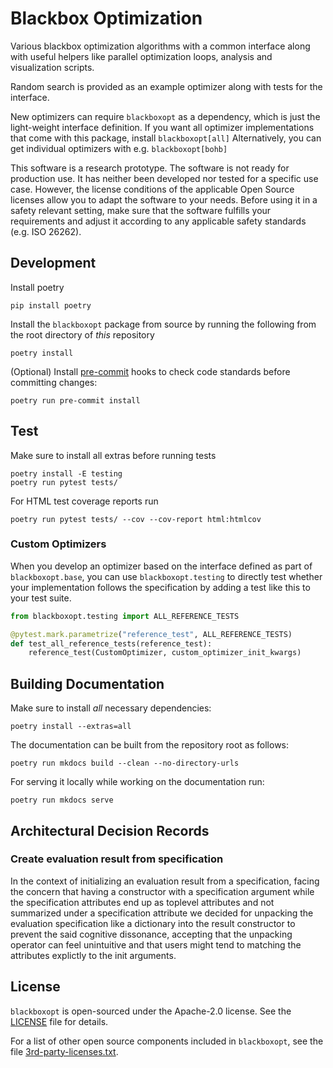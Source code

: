# Blackbox Optimization

Various blackbox optimization algorithms with a common interface along with useful
helpers like parallel optimization loops, analysis and visualization scripts.

Random search is provided as an example optimizer along with tests for the interface.

New optimizers can require `blackboxopt` as a dependency, which is just the light-weight
interface definition.
If you want all optimizer implementations that come with this package, install
`blackboxopt[all]`
Alternatively, you can get individual optimizers with e.g. `blackboxopt[bohb]`

This software is a research prototype.
The software is not ready for production use.
It has neither been developed nor tested for a specific use case.
However, the license conditions of the applicable Open Source licenses allow you to
adapt the software to your needs.
Before using it in a safety relevant setting, make sure that the software fulfills your
requirements and adjust it according to any applicable safety standards
(e.g. ISO 26262).

## Development

Install poetry

```
pip install poetry
```

Install the `blackboxopt` package from source by running the following from the root
directory of _this_ repository

```
poetry install
```

(Optional) Install [pre-commit](https://pre-commit.com) hooks to check code standards
before committing changes:

```
poetry run pre-commit install
```

## Test

Make sure to install all extras before running tests

```
poetry install -E testing
poetry run pytest tests/
```

For HTML test coverage reports run

```
poetry run pytest tests/ --cov --cov-report html:htmlcov
```

### Custom Optimizers

When you develop an optimizer based on the interface defined as part of
`blackboxopt.base`, you can use `blackboxopt.testing` to directly test whether your
implementation follows the specification by adding a test like this to your test suite.

```python
from blackboxopt.testing import ALL_REFERENCE_TESTS

@pytest.mark.parametrize("reference_test", ALL_REFERENCE_TESTS)
def test_all_reference_tests(reference_test):
    reference_test(CustomOptimizer, custom_optimizer_init_kwargs)
```

## Building Documentation

Make sure to install _all_ necessary dependencies:

```
poetry install --extras=all
```

The documentation can be built from the repository root as follows:

```
poetry run mkdocs build --clean --no-directory-urls
```

For serving it locally while working on the documentation run:

```
poetry run mkdocs serve
```

## Architectural Decision Records

### Create evaluation result from specification

In the context of initializing an evaluation result from a specification, facing the
concern that having a constructor with a specification argument while the specification
attributes end up as toplevel attributes and not summarized under a specification
attribute we decided for unpacking the evaluation specification like a dictionary into
the result constructor to prevent the said cognitive dissonance, accepting that the
unpacking operator can feel unintuitive and that users might tend to matching the
attributes explictly to the init arguments.

## License

`blackboxopt` is open-sourced under the Apache-2.0 license. See the [LICENSE](LICENSE)
file for details.

For a list of other open source components included in `blackboxopt`, see the file
[3rd-party-licenses.txt](3rd-party-licenses.txt).
